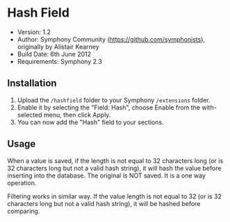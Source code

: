 # Hash Field

* Version: 1.2
* Author: Symphony Community (https://github.com/symphonists), originally by Alistair Kearney
* Build Date: 6th June 2012
* Requirements: Symphony 2.3

## Installation

1. Upload the `/hashfield` folder to your Symphony `/extensions` folder.
2. Enable it by selecting the "Field: Hash", choose Enable from the with-selected menu, then click Apply.
3. You can now add the "Hash" field to your sections.


## Usage

When a value is saved, if the length is not equal to 32 characters long (or is 32 characters long but not a valid hash string), it will hash the value before inserting into the database. The original is NOT saved. It is a one way operation.

Filtering works in similar way. If the value length is not equal to 32 (or is 32 characters long but not a valid hash string), it will be hashed before comparing.